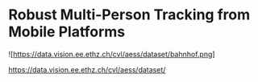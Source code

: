 # Robust Multi-Person Tracking from Mobile Platforms

![https://data.vision.ee.ethz.ch/cvl/aess/dataset/bahnhof.png]

https://data.vision.ee.ethz.ch/cvl/aess/dataset/
